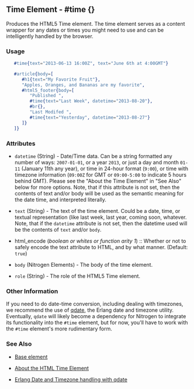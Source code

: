 

## Time Element - #time {}

  Produces the HTML5 Time element. The time element serves as a content wrapper
  for any dates or times you might need to use and can be intelligently handled
  by the browser.

### Usage

```erlang
   #time{text="2013-06-13 16:00Z", text="June 6th at 4:00GMT"}

```

```erlang
   #article{body=[
      #h1{text="My Favorite Fruit"},
      "Apples, Oranges, and Bananas are my favorite",
      #html5_footer{body=[
         "Published ",
         #time{text="Last Week", datetime="2013-08-20"},
         #br{},
         "Last Modifed ",
         #time{text="Yesterday", datetime="2013-08-27"}
      ]}
   ]}

```

### Attributes

   * `datetime` (String) - Date/Time data. Can be a string formatted any
      number of ways: `2007-01-01`, or a year `2013`, or just a day and month
      `01-11` (January 11th any year), or time in 24-hour format (`9:00`), or time
      with timezone information (`09:00Z` for GMT or `09:00-5:00` to indicate 5
      hours behind GMT). Please see the "About the Time Element" in "See Also"
      below for more options. Note, that if this attribute is not set, then the
      contents of text and/or body will be used as the semantic meaning for the
      date time, and interpreted literally.

   * `text` (String) - The text of the time element. Could be a date, time,
      or textual representation (like last week, last year, coming soon, whatever.
      Note, that if the `datetime` attribute is not set, then the datetime used
      will be the contents of `text` and/or `body`.

 *  html_encode (*boolean or whites or function arity 1*)  :: Whether or not
      to safely encode the text attribute to HTML, and by what manner.
      (Default: `true`)

   * `body` (Nitrogen Elements) - The body of the time element.

   * `role` (String) - The role of the HTML5 Time element.

### Other Information

   If you need to do date-time conversion, including dealing with timezones, we
   recommend the use of [qdate](https://github.com/choptastic/qdate), the
   Erlang date and timezone utility. Eventually, `qdate` will likely become a
   dependency for Nitrogen to integrate its functionality into the `#time`
   element, but for now, you'll have to work with the `#time` element's more
   rudimentary form.

### See Also 

 *  [Base element](./base.html)

 *  [About the HTML Time Element](http://www.brucelawson.co.uk/2012/best-of-time/)

 *  [Erlang Date and Timezone handling with qdate](https://github.com/choptastic/qdate)

